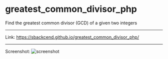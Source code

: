# greatest_common_divisor_php
Find the greatest common divisor (GCD) of a given two integers

---

Link: https://sbackcend.github.io/greatest_common_divisor_php/

---

Screenshot:
![screenshot](https://user-images.githubusercontent.com/107551364/187654540-42a8b5f4-defc-49cf-9cfd-7fb2f30a5108.png)
